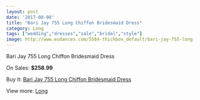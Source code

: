 ```yaml
---
layout: post
date: '2017-08-08'
title: "Bari Jay 755 Long Chiffon Bridesmaid Dress"
category: Long
tags: ["wedding","dresses","sale","bridal","style"]
image: http://www.eudances.com/5584-thickbox_default/bari-jay-755-long-chiffon-bridesmaid-dress.jpg
---
```

Bari Jay 755 Long Chiffon Bridesmaid Dress

On Sales: **$258.99**
<a href="https://www.eudances.com/en/long/1926-bari-jay-755-long-chiffon-bridesmaid-dress.html"><amp-img layout="responsive" width="600" height="600" src="//www.eudances.com/5584-thickbox_default/bari-jay-755-long-chiffon-bridesmaid-dress.jpg" alt="Bari Jay 755 Long Chiffon Bridesmaid Dress 0" /></a>

Buy it: [Bari Jay 755 Long Chiffon Bridesmaid Dress](https://www.eudances.com/en/long/1926-bari-jay-755-long-chiffon-bridesmaid-dress.html "Bari Jay 755 Long Chiffon Bridesmaid Dress")

View more: [Long](https://www.eudances.com/en/21-long "Long")